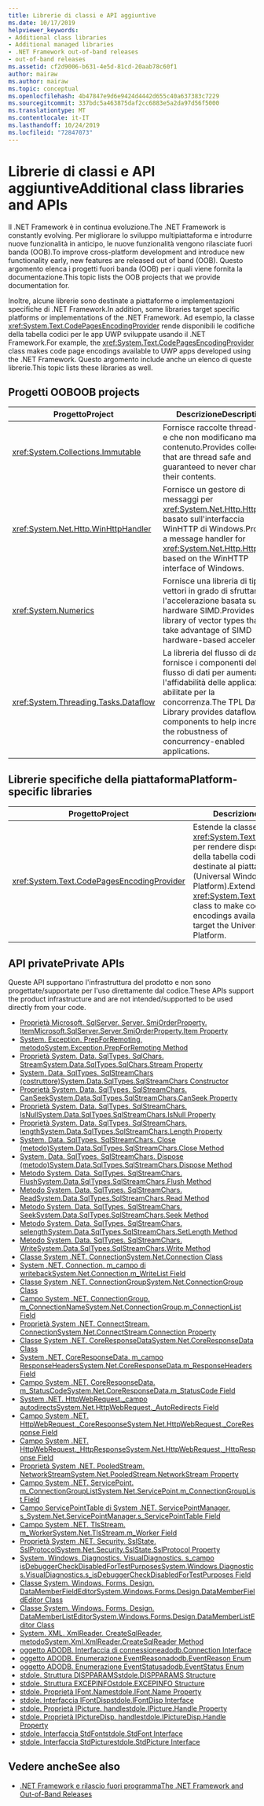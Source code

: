 ```yaml
---
title: Librerie di classi e API aggiuntive
ms.date: 10/17/2019
helpviewer_keywords:
- Additional class libraries
- Additional managed libraries
- .NET Framework out-of-band releases
- out-of-band releases
ms.assetid: cf2d9006-b631-4e5d-81cd-20aab78c60f1
author: mairaw
ms.author: mairaw
ms.topic: conceptual
ms.openlocfilehash: 4b47847e9d6e9424d4442d655c40a637383c7229
ms.sourcegitcommit: 337bdc5a463875daf2cc6883e5a2da97d56f5000
ms.translationtype: MT
ms.contentlocale: it-IT
ms.lasthandoff: 10/24/2019
ms.locfileid: "72847073"
---
```

# <a name="additional-class-libraries-and-apis"></a><span data-ttu-id="5020e-102">Librerie di classi e API aggiuntive</span><span class="sxs-lookup"><span data-stu-id="5020e-102">Additional class libraries and APIs</span></span>

<span data-ttu-id="5020e-103">Il .NET Framework è in continua evoluzione.</span><span class="sxs-lookup"><span data-stu-id="5020e-103">The .NET Framework is constantly evolving.</span></span> <span data-ttu-id="5020e-104">Per migliorare lo sviluppo multipiattaforma e introdurre nuove funzionalità in anticipo, le nuove funzionalità vengono rilasciate fuori banda (OOB).</span><span class="sxs-lookup"><span data-stu-id="5020e-104">To improve cross-platform development and introduce new functionality early, new features are released out of band (OOB).</span></span> <span data-ttu-id="5020e-105">Questo argomento elenca i progetti fuori banda (OOB) per i quali viene fornita la documentazione.</span><span class="sxs-lookup"><span data-stu-id="5020e-105">This topic lists the OOB projects that we provide documentation for.</span></span>  
  
<span data-ttu-id="5020e-106">Inoltre, alcune librerie sono destinate a piattaforme o implementazioni specifiche di .NET Framework.</span><span class="sxs-lookup"><span data-stu-id="5020e-106">In addition, some libraries target specific platforms or implementations of the .NET Framework.</span></span> <span data-ttu-id="5020e-107">Ad esempio, la classe <xref:System.Text.CodePagesEncodingProvider> rende disponibili le codifiche della tabella codici per le app UWP sviluppate usando il .NET Framework.</span><span class="sxs-lookup"><span data-stu-id="5020e-107">For example, the <xref:System.Text.CodePagesEncodingProvider> class makes code page encodings available to UWP apps developed using the .NET Framework.</span></span> <span data-ttu-id="5020e-108">Questo argomento include anche un elenco di queste librerie.</span><span class="sxs-lookup"><span data-stu-id="5020e-108">This topic lists these libraries as well.</span></span>  
  
## <a name="oob-projects"></a><span data-ttu-id="5020e-109">Progetti OOB</span><span class="sxs-lookup"><span data-stu-id="5020e-109">OOB projects</span></span>
  
| <span data-ttu-id="5020e-110">Progetto</span><span class="sxs-lookup"><span data-stu-id="5020e-110">Project</span></span> | <span data-ttu-id="5020e-111">Descrizione</span><span class="sxs-lookup"><span data-stu-id="5020e-111">Description</span></span> |  
| ------- | ----------- |  
| <xref:System.Collections.Immutable> | <span data-ttu-id="5020e-112">Fornisce raccolte thread-safe e che non modificano mai il contenuto.</span><span class="sxs-lookup"><span data-stu-id="5020e-112">Provides collections that are thread safe and guaranteed to never change their contents.</span></span> |
| <xref:System.Net.Http.WinHttpHandler> | <span data-ttu-id="5020e-113">Fornisce un gestore di messaggi per <xref:System.Net.Http.HttpClient> basato sull'interfaccia WinHTTP di Windows.</span><span class="sxs-lookup"><span data-stu-id="5020e-113">Provides a message handler for <xref:System.Net.Http.HttpClient> based on the WinHTTP interface of Windows.</span></span> |
| <xref:System.Numerics> | <span data-ttu-id="5020e-114">Fornisce una libreria di tipi di vettori in grado di sfruttare l'accelerazione basata su hardware SIMD.</span><span class="sxs-lookup"><span data-stu-id="5020e-114">Provides a library of vector types that can take advantage of SIMD hardware-based acceleration.</span></span>| 
| <xref:System.Threading.Tasks.Dataflow> | <span data-ttu-id="5020e-115">La libreria del flusso di dati TPL fornisce i componenti del flusso di dati per aumentare l'affidabilità delle applicazioni abilitate per la concorrenza.</span><span class="sxs-lookup"><span data-stu-id="5020e-115">The TPL Dataflow Library provides dataflow components to help increase the robustness of concurrency-enabled applications.</span></span> |  

## <a name="platform-specific-libraries"></a><span data-ttu-id="5020e-116">Librerie specifiche della piattaforma</span><span class="sxs-lookup"><span data-stu-id="5020e-116">Platform-specific libraries</span></span>
  
| <span data-ttu-id="5020e-117">Progetto</span><span class="sxs-lookup"><span data-stu-id="5020e-117">Project</span></span> | <span data-ttu-id="5020e-118">Descrizione</span><span class="sxs-lookup"><span data-stu-id="5020e-118">Description</span></span> |  
| ------- | ----------- |  
| <xref:System.Text.CodePagesEncodingProvider> | <span data-ttu-id="5020e-119">Estende la classe <xref:System.Text.EncodingProvider> per rendere disponibili le codifiche della tabella codici per le app destinate al piattaforma UWP (Universal Windows Platform).</span><span class="sxs-lookup"><span data-stu-id="5020e-119">Extends the <xref:System.Text.EncodingProvider> class to make code page encodings available to apps that target the Universal Windows Platform.</span></span> |  
  
## <a name="private-apis"></a><span data-ttu-id="5020e-120">API private</span><span class="sxs-lookup"><span data-stu-id="5020e-120">Private APIs</span></span>  

<span data-ttu-id="5020e-121">Queste API supportano l'infrastruttura del prodotto e non sono progettate/supportate per l'uso direttamente dal codice.</span><span class="sxs-lookup"><span data-stu-id="5020e-121">These APIs support the product infrastructure and are not intended/supported to be used directly from your code.</span></span>  
  
* [<span data-ttu-id="5020e-122">Proprietà Microsoft. SqlServer. Server. SmiOrderProperty. Item</span><span class="sxs-lookup"><span data-stu-id="5020e-122">Microsoft.SqlServer.Server.SmiOrderProperty.Item Property</span></span>](microsoft.sqlserver.server.smiorderproperty.item.md)
* [<span data-ttu-id="5020e-123">System. Exception. PrepForRemoting, metodo</span><span class="sxs-lookup"><span data-stu-id="5020e-123">System.Exception.PrepForRemoting Method</span></span>](system.exception.prepforremoting.md)
* [<span data-ttu-id="5020e-124">Proprietà System. Data. SqlTypes. SqlChars. Stream</span><span class="sxs-lookup"><span data-stu-id="5020e-124">System.Data.SqlTypes.SqlChars.Stream Property</span></span>](system.data.sqltypes.sqlchars.stream.md)
* [<span data-ttu-id="5020e-125">System. Data. SqlTypes. SqlStreamChars (costruttore)</span><span class="sxs-lookup"><span data-stu-id="5020e-125">System.Data.SqlTypes.SqlStreamChars Constructor</span></span>](system.data.sqltypes.sqlstreamchars.-ctor.md)
* [<span data-ttu-id="5020e-126">Proprietà System. Data. SqlTypes. SqlStreamChars. CanSeek</span><span class="sxs-lookup"><span data-stu-id="5020e-126">System.Data.SqlTypes.SqlStreamChars.CanSeek Property</span></span>](system.data.sqltypes.sqlstreamchars.canseek.md)
* [<span data-ttu-id="5020e-127">Proprietà System. Data. SqlTypes. SqlStreamChars. IsNull</span><span class="sxs-lookup"><span data-stu-id="5020e-127">System.Data.SqlTypes.SqlStreamChars.IsNull Property</span></span>](system.data.sqltypes.sqlstreamchars.isnull.md)
* [<span data-ttu-id="5020e-128">Proprietà System. Data. SqlTypes. SqlStreamChars. length</span><span class="sxs-lookup"><span data-stu-id="5020e-128">System.Data.SqlTypes.SqlStreamChars.Length Property</span></span>](system.data.sqltypes.sqlstreamchars.length.md)
* [<span data-ttu-id="5020e-129">System. Data. SqlTypes. SqlStreamChars. Close (metodo)</span><span class="sxs-lookup"><span data-stu-id="5020e-129">System.Data.SqlTypes.SqlStreamChars.Close Method</span></span>](system.data.sqltypes.sqlstreamchars.close.md)
* [<span data-ttu-id="5020e-130">System. Data. SqlTypes. SqlStreamChars. Dispose (metodo)</span><span class="sxs-lookup"><span data-stu-id="5020e-130">System.Data.SqlTypes.SqlStreamChars.Dispose Method</span></span>](system.data.sqltypes.sqlstreamchars.dispose.md)
* [<span data-ttu-id="5020e-131">Metodo System. Data. SqlTypes. SqlStreamChars. Flush</span><span class="sxs-lookup"><span data-stu-id="5020e-131">System.Data.SqlTypes.SqlStreamChars.Flush Method</span></span>](system.data.sqltypes.sqlstreamchars.flush.md)
* [<span data-ttu-id="5020e-132">Metodo System. Data. SqlTypes. SqlStreamChars. Read</span><span class="sxs-lookup"><span data-stu-id="5020e-132">System.Data.SqlTypes.SqlStreamChars.Read Method</span></span>](system.data.sqltypes.sqlstreamchars.read.md)
* [<span data-ttu-id="5020e-133">Metodo System. Data. SqlTypes. SqlStreamChars. Seek</span><span class="sxs-lookup"><span data-stu-id="5020e-133">System.Data.SqlTypes.SqlStreamChars.Seek Method</span></span>](system.data.sqltypes.sqlstreamchars.seek.md)
* [<span data-ttu-id="5020e-134">Metodo System. Data. SqlTypes. SqlStreamChars. selength</span><span class="sxs-lookup"><span data-stu-id="5020e-134">System.Data.SqlTypes.SqlStreamChars.SetLength Method</span></span>](system.data.sqltypes.sqlstreamchars.setlength.md)
* [<span data-ttu-id="5020e-135">Metodo System. Data. SqlTypes. SqlStreamChars. Write</span><span class="sxs-lookup"><span data-stu-id="5020e-135">System.Data.SqlTypes.SqlStreamChars.Write Method</span></span>](system.data.sqltypes.sqlstreamchars.write.md)
* [<span data-ttu-id="5020e-136">Classe System .NET. Connection</span><span class="sxs-lookup"><span data-stu-id="5020e-136">System.Net.Connection Class</span></span>](connection.md)
* [<span data-ttu-id="5020e-137">System .NET. Connection. m\_campo di writeback</span><span class="sxs-lookup"><span data-stu-id="5020e-137">System.Net.Connection.m\_WriteList Field</span></span>](m_writelist.md)
* [<span data-ttu-id="5020e-138">Classe System .NET. ConnectionGroup</span><span class="sxs-lookup"><span data-stu-id="5020e-138">System.Net.ConnectionGroup Class</span></span>](connectiongroup.md)
* [<span data-ttu-id="5020e-139">Campo System .NET. ConnectionGroup. m\_ConnectionName</span><span class="sxs-lookup"><span data-stu-id="5020e-139">System.Net.ConnectionGroup.m\_ConnectionList Field</span></span>](m_connectionlist.md)
* [<span data-ttu-id="5020e-140">Proprietà System .NET. ConnectStream. Connection</span><span class="sxs-lookup"><span data-stu-id="5020e-140">System.Net.ConnectStream.Connection Property</span></span>](system.net.connectstream.connection.md)
* [<span data-ttu-id="5020e-141">Classe System .NET. CoreResponseData</span><span class="sxs-lookup"><span data-stu-id="5020e-141">System.Net.CoreResponseData Class</span></span>](coreresponsedata.md)
* [<span data-ttu-id="5020e-142">System .NET. CoreResponseData. m\_campo ResponseHeaders</span><span class="sxs-lookup"><span data-stu-id="5020e-142">System.Net.CoreResponseData.m\_ResponseHeaders Field</span></span>](coreresponsedata_m_responseheaders.md)
* [<span data-ttu-id="5020e-143">Campo System .NET. CoreResponseData. m\_StatusCode</span><span class="sxs-lookup"><span data-stu-id="5020e-143">System.Net.CoreResponseData.m\_StatusCode Field</span></span>](coreresponsedata_m_statuscode.md)
* [<span data-ttu-id="5020e-144">System .NET. HttpWebRequest.\_campo autodirects</span><span class="sxs-lookup"><span data-stu-id="5020e-144">System.Net.HttpWebRequest.\_AutoRedirects Field</span></span>](_autoredirects.md)
* [<span data-ttu-id="5020e-145">Campo System .NET. HttpWebRequest.\_CoreResponse</span><span class="sxs-lookup"><span data-stu-id="5020e-145">System.Net.HttpWebRequest.\_CoreResponse Field</span></span>](httpwebrequest__coreresponse.md)
* [<span data-ttu-id="5020e-146">Campo System .NET. HttpWebRequest.\_HttpResponse</span><span class="sxs-lookup"><span data-stu-id="5020e-146">System.Net.HttpWebRequest.\_HttpResponse Field</span></span>](_httpresponse.md)
* [<span data-ttu-id="5020e-147">Proprietà System .NET. PooledStream. NetworkStream</span><span class="sxs-lookup"><span data-stu-id="5020e-147">System.Net.PooledStream.NetworkStream Property</span></span>](system.net.pooledstream.networkstream.md)
* [<span data-ttu-id="5020e-148">Campo System .NET. ServicePoint. m\_ConnectionGroupList</span><span class="sxs-lookup"><span data-stu-id="5020e-148">System.Net.ServicePoint.m\_ConnectionGroupList Field</span></span>](m_connectiongrouplist.md)
* [<span data-ttu-id="5020e-149">Campo ServicePointTable di System .NET. ServicePointManager. s\_</span><span class="sxs-lookup"><span data-stu-id="5020e-149">System.Net.ServicePointManager.s\_ServicePointTable Field</span></span>](s_servicepointtable.md)
* [<span data-ttu-id="5020e-150">Campo System .NET. TlsStream. m_Worker</span><span class="sxs-lookup"><span data-stu-id="5020e-150">System.Net.TlsStream.m_Worker Field</span></span>](system.net.tlsstream.m_worker.md)
* [<span data-ttu-id="5020e-151">Proprietà System .NET. Security. SslState. SslProtocol</span><span class="sxs-lookup"><span data-stu-id="5020e-151">System.Net.Security.SslState.SslProtocol Property</span></span>](system.net.security.sslstate.sslprotocol.md)
* [<span data-ttu-id="5020e-152">System. Windows. Diagnostics. VisualDiagnostics. s\_campo isDebuggerCheckDisabledForTestPurposes</span><span class="sxs-lookup"><span data-stu-id="5020e-152">System.Windows.Diagnostics.VisualDiagnostics.s\_isDebuggerCheckDisabledForTestPurposes Field</span></span>](s-isdebuggercheckdisabledfortestpurposes-field.md)
* [<span data-ttu-id="5020e-153">Classe System. Windows. Forms. Design. DataMemberFieldEditor</span><span class="sxs-lookup"><span data-stu-id="5020e-153">System.Windows.Forms.Design.DataMemberFieldEditor Class</span></span>](datamemberfieldeditor-class.md)
* [<span data-ttu-id="5020e-154">Classe System. Windows. Forms. Design. DataMemberListEditor</span><span class="sxs-lookup"><span data-stu-id="5020e-154">System.Windows.Forms.Design.DataMemberListEditor Class</span></span>](datamemberlisteditor-class.md)
* [<span data-ttu-id="5020e-155">System. XML. XmlReader. CreateSqlReader, metodo</span><span class="sxs-lookup"><span data-stu-id="5020e-155">System.Xml.XmlReader.CreateSqlReader Method</span></span>](system.xml.xmlreader.createsqlreader.md)
* [<span data-ttu-id="5020e-156">oggetto ADODB. Interfaccia di connessione</span><span class="sxs-lookup"><span data-stu-id="5020e-156">adodb.Connection Interface</span></span>](adodb.connection.md)
* [<span data-ttu-id="5020e-157">oggetto ADODB. Enumerazione EventReason</span><span class="sxs-lookup"><span data-stu-id="5020e-157">adodb.EventReason Enum</span></span>](adodb.eventreasonenum.md)
* [<span data-ttu-id="5020e-158">oggetto ADODB. Enumerazione EventStatus</span><span class="sxs-lookup"><span data-stu-id="5020e-158">adodb.EventStatus Enum</span></span>](adodb.eventstatusenum.md)
* [<span data-ttu-id="5020e-159">stdole. Struttura DISPPARAMS</span><span class="sxs-lookup"><span data-stu-id="5020e-159">stdole.DISPPARAMS Structure</span></span>](stdole.dispparams.md)
* [<span data-ttu-id="5020e-160">stdole. Struttura EXCEPINFO</span><span class="sxs-lookup"><span data-stu-id="5020e-160">stdole.EXCEPINFO Structure</span></span>](stdole.excepinfo.md)
* [<span data-ttu-id="5020e-161">stdole. Proprietà IFont.Name</span><span class="sxs-lookup"><span data-stu-id="5020e-161">stdole.IFont.Name Property</span></span>](stdole.ifont.name.md)
* [<span data-ttu-id="5020e-162">stdole. Interfaccia IFontDisp</span><span class="sxs-lookup"><span data-stu-id="5020e-162">stdole.IFontDisp Interface</span></span>](stdole.ifontdisp.md)
* [<span data-ttu-id="5020e-163">stdole. Proprietà IPicture. handle</span><span class="sxs-lookup"><span data-stu-id="5020e-163">stdole.IPicture.Handle Property</span></span>](stdole.ipicture.handle.md)
* [<span data-ttu-id="5020e-164">stdole. Proprietà IPictureDisp. handle</span><span class="sxs-lookup"><span data-stu-id="5020e-164">stdole.IPictureDisp.Handle Property</span></span>](stdole.ipicturedisp.handle.md)
* [<span data-ttu-id="5020e-165">stdole. Interfaccia StdFont</span><span class="sxs-lookup"><span data-stu-id="5020e-165">stdole.StdFont Interface</span></span>](stdole.stdfont.md)
* [<span data-ttu-id="5020e-166">stdole. Interfaccia StdPicture</span><span class="sxs-lookup"><span data-stu-id="5020e-166">stdole.StdPicture Interface</span></span>](stdole.stdpicture.md)
  
## <a name="see-also"></a><span data-ttu-id="5020e-167">Vedere anche</span><span class="sxs-lookup"><span data-stu-id="5020e-167">See also</span></span>

* [<span data-ttu-id="5020e-168">.NET Framework e rilascio fuori programma</span><span class="sxs-lookup"><span data-stu-id="5020e-168">The .NET Framework and Out-of-Band Releases</span></span>](../get-started/the-net-framework-and-out-of-band-releases.md)
